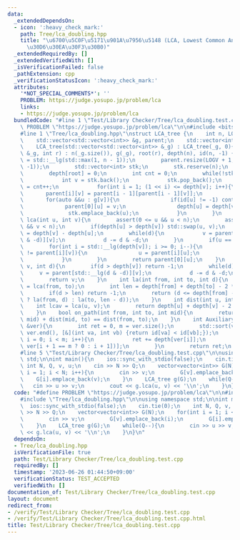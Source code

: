 ```yaml
---
data:
  _extendedDependsOn:
  - icon: ':heavy_check_mark:'
    path: Tree/lca_doubling.hpp
    title: "\u6700\u5C0F\u5171\u901A\u7956\u5148 (LCA, Lowest Common Ancestor) (\u30BF\
      \u30D6\u30EA\u30F3\u30B0)"
  _extendedRequiredBy: []
  _extendedVerifiedWith: []
  _isVerificationFailed: false
  _pathExtension: cpp
  _verificationStatusIcon: ':heavy_check_mark:'
  attributes:
    '*NOT_SPECIAL_COMMENTS*': ''
    PROBLEM: https://judge.yosupo.jp/problem/lca
    links:
    - https://judge.yosupo.jp/problem/lca
  bundledCode: "#line 1 \"Test/Library Checker/Tree/lca_doubling.test.cpp\"\n#define\
    \ PROBLEM \"https://judge.yosupo.jp/problem/lca\"\n\n#include <bits/stdc++.h>\n\
    #line 1 \"Tree/lca_doubling.hpp\"\nstruct LCA_tree {\n    int n, LOGV, root;\n\
    \    std::vector<std::vector<int>> &g, parent;\n    std::vector<int> depth, id;\n\
    \    LCA_tree(std::vector<std::vector<int>> &_g) : LCA_tree(_g, 0){}\n    LCA_tree(std::vector<std::vector<int>>\
    \ &_g, int r) : n(_g.size()), g(_g), root(r), depth(n), id(n, -1) {\n        LOGV\
    \ = std::__lg(std::max(1, n - 1));\n        parent.resize(LOGV + 1, std::vector<int>(n,\
    \ -1));\n        std::vector<int> stk;\n        stk.reserve(n);\n        stk.emplace_back(root);\n\
    \        depth[root] = 0;\n        int cnt = 0;\n        while(!stk.empty()){\n\
    \            int v = stk.back();\n            stk.pop_back();\n            id[v]\
    \ = cnt++;\n            for(int i = 1; (1 << i) <= depth[v]; i++){\n         \
    \       parent[i][v] = parent[i - 1][parent[i - 1][v]];\n            }\n     \
    \       for(auto &&u : g[v]){\n                if(id[u] != -1) continue;\n   \
    \             parent[0][u] = v;\n                depth[u] = depth[v] + 1;\n  \
    \              stk.emplace_back(u);\n            }\n        }\n    }\n    int\
    \ lca(int u, int v){\n        assert(0 <= u && u < n);\n        assert(0 <= v\
    \ && v < n);\n        if(depth[u] > depth[v]) std::swap(u, v);\n        int d\
    \ = depth[v] - depth[u];\n        while(d){\n            v = parent[std::__lg(d\
    \ & -d)][v];\n            d -= d & -d;\n        }\n        if(u == v) return u;\n\
    \        for(int i = std::__lg(depth[v]); i >= 0; i--){\n            if(parent[i][u]\
    \ != parent[i][v]){\n                u = parent[i][u];\n                v = parent[i][v];\n\
    \            }\n        }\n        return parent[0][u];\n    }\n    int la(int\
    \ v, int d){\n        if(d > depth[v]) return -1;\n        while(d){\n       \
    \     v = parent[std::__lg(d & -d)][v];\n            d -= d & -d;\n        }\n\
    \        return v;\n    }\n    int la(int from, int to, int d){\n        int lcav\
    \ = lca(from, to);\n        int len = depth[from] + depth[to] - 2 * depth[lcav];\n\
    \        if(d > len) return -1;\n        return (d <= depth[from] - depth[lcav]\
    \ ? la(from, d) : la(to, len - d));\n    }\n    int dist(int u, int v){\n    \
    \    int lcav = lca(u, v);\n        return depth[u] + depth[v] - 2 * depth[lcav];\n\
    \    }\n    bool on_path(int from, int to, int mid){\n        return dist(from,\
    \ mid) + dist(mid, to) == dist(from, to);\n    }\n    int Auxiliary_Tree(std::vector<int>\
    \ &ver){\n        int ret = 0, m = ver.size();\n        std::sort(ver.begin(),\
    \ ver.end(), [&](int va, int vb) {return id[va] < id[vb];});\n        for(int\
    \ i = 0; i < m; i++){\n            ret += depth[ver[i]];\n            ret -= depth[lca(ver[i],\
    \ ver[i + 1 == m ? 0 : i + 1])];\n        }\n        return ret;\n    }\n};\n\
    #line 5 \"Test/Library Checker/Tree/lca_doubling.test.cpp\"\n\nusing namespace\
    \ std;\n\nint main(){\n    ios::sync_with_stdio(false);\n    cin.tie(0);\n   \
    \ int N, Q, v, u;\n    cin >> N >> Q;\n    vector<vector<int>> G(N);\n    for(int\
    \ i = 1; i < N; i++){\n        cin >> v;\n        G[v].emplace_back(i);\n    \
    \    G[i].emplace_back(v);\n    }\n    LCA_tree g(G);\n    while(Q--){\n     \
    \   cin >> u >> v;\n        cout << g.lca(u, v) << '\\n';\n    }\n}\n"
  code: "#define PROBLEM \"https://judge.yosupo.jp/problem/lca\"\n\n#include <bits/stdc++.h>\n\
    #include \"Tree/lca_doubling.hpp\"\n\nusing namespace std;\n\nint main(){\n  \
    \  ios::sync_with_stdio(false);\n    cin.tie(0);\n    int N, Q, v, u;\n    cin\
    \ >> N >> Q;\n    vector<vector<int>> G(N);\n    for(int i = 1; i < N; i++){\n\
    \        cin >> v;\n        G[v].emplace_back(i);\n        G[i].emplace_back(v);\n\
    \    }\n    LCA_tree g(G);\n    while(Q--){\n        cin >> u >> v;\n        cout\
    \ << g.lca(u, v) << '\\n';\n    }\n}\n"
  dependsOn:
  - Tree/lca_doubling.hpp
  isVerificationFile: true
  path: Test/Library Checker/Tree/lca_doubling.test.cpp
  requiredBy: []
  timestamp: '2023-06-26 01:44:50+09:00'
  verificationStatus: TEST_ACCEPTED
  verifiedWith: []
documentation_of: Test/Library Checker/Tree/lca_doubling.test.cpp
layout: document
redirect_from:
- /verify/Test/Library Checker/Tree/lca_doubling.test.cpp
- /verify/Test/Library Checker/Tree/lca_doubling.test.cpp.html
title: Test/Library Checker/Tree/lca_doubling.test.cpp
---
```

